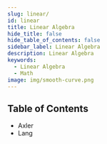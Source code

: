 ```yaml
---
slug: linear/
id: linear
title: Linear Algebra
hide_title: false
hide_table_of_contents: false
sidebar_label: Linear Algebra
description: Linear Algebra
keywords:
  - Linear Algebra
  - Math
image: img/smooth-curve.png
---
```


## Table of Contents

- Axler
- Lang
